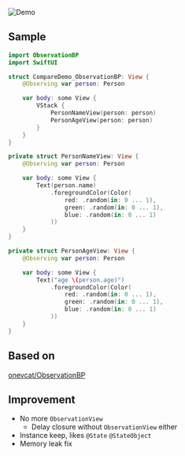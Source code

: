 
![Demo](https://github.com/winddpan/ObservationBP/blob/master/Demo/ObservationBPSwiftUIDemo/Demo.gif?raw=true)

## Sample
``` Swift
import ObservationBP
import SwiftUI

struct CompareDemo_ObservationBP: View {
    @Observing var person: Person

    var body: some View {
        VStack {
            PersonNameView(person: person)
            PersonAgeView(person: person)
        }
    }
}

private struct PersonNameView: View {
    @Observing var person: Person

    var body: some View {
        Text(person.name)
            .foregroundColor(Color(
                red: .random(in: 0 ... 1),
                green: .random(in: 0 ... 1),
                blue: .random(in: 0 ... 1)
            ))
    }
}

private struct PersonAgeView: View {
    @Observing var person: Person

    var body: some View {
        Text("age \(person.age)")
            .foregroundColor(Color(
                red: .random(in: 0 ... 1),
                green: .random(in: 0 ... 1),
                blue: .random(in: 0 ... 1)
            ))
    }
}
```

## Based on
 [onevcat/ObservationBP](https://github.com/onevcat/ObservationBP)

## Improvement
 * No more `ObservationView`
   * Delay closure without `ObservationView` either
 * Instance keep, likes `@State` `@StateObject`
 * Memory leak fix
